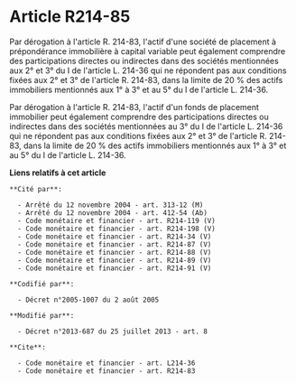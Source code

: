 # Article R214-85

Par dérogation à l'article R. 214-83, l'actif d'une société de placement à prépondérance immobilière à capital variable peut
également comprendre des participations directes ou indirectes dans des sociétés mentionnées aux 2° et 3° du I de l'article
L. 214-36 qui ne répondent pas aux conditions fixées aux 2° et 3° de l'article R. 214-83, dans la limite de 20 % des actifs
immobiliers mentionnés aux 1° à 3° et au 5° du I de l'article L. 214-36. 

Par dérogation à l'article R. 214-83, l'actif d'un fonds de placement immobilier peut également comprendre des participations
directes ou indirectes dans des sociétés mentionnées au 3° du I de l'article L. 214-36 qui ne répondent pas aux conditions
fixées aux 2° et 3° de l'article R. 214-83, dans la limite de 20 % des actifs immobiliers mentionnés aux 1° à 3° et au 5° du
I de l'article L. 214-36.

**Liens relatifs à cet article**

	**Cité par**:

	  - Arrêté du 12 novembre 2004 - art. 313-12 (M)
	  - Arrêté du 12 novembre 2004 - art. 412-54 (Ab)
	  - Code monétaire et financier - art. R214-119 (V)
	  - Code monétaire et financier - art. R214-198 (V)
	  - Code monétaire et financier - art. R214-34 (V)
	  - Code monétaire et financier - art. R214-87 (V)
	  - Code monétaire et financier - art. R214-88 (V)
	  - Code monétaire et financier - art. R214-89 (V)
	  - Code monétaire et financier - art. R214-91 (V)

	**Codifié par**:

	  - Décret n°2005-1007 du 2 août 2005

	**Modifié par**:

	  - Décret n°2013-687 du 25 juillet 2013 - art. 8

	**Cite**:

	  - Code monétaire et financier - art. L214-36
	  - Code monétaire et financier - art. R214-83
